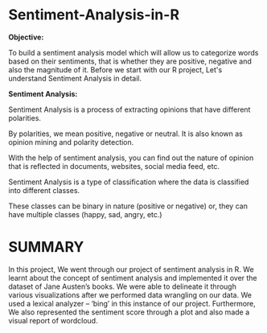 # Sentiment-Analysis-in-R

**Objective:**

To build a sentiment analysis model which will allow us to categorize words based on their sentiments, that is whether they are positive, negative and also the magnitude of it.
Before we start with our R project, Let's understand Sentiment Analysis in detail.

**Sentiment Analysis:**

Sentiment Analysis is a process of extracting opinions that have different polarities.

By polarities, we mean positive, negative or neutral. It is also known as opinion mining and polarity detection.

With the help of sentiment analysis, you can find out the nature of opinion that is reflected in documents, websites, social media feed, etc.

Sentiment Analysis is a type of classification where the data is classified into different classes.

These classes can be binary in nature (positive or negative) or, they can have multiple classes (happy, sad, angry, etc.)


# SUMMARY

In this project, We went through our project of sentiment analysis in R. We learnt about the concept of sentiment analysis and implemented it over the dataset of Jane Austen’s books. We were able to delineate it through various visualizations after we performed data wrangling on our data. We used a lexical analyzer – ‘bing’ in this instance of our project. Furthermore, We also represented the sentiment score through a plot and also made a visual report of wordcloud.
